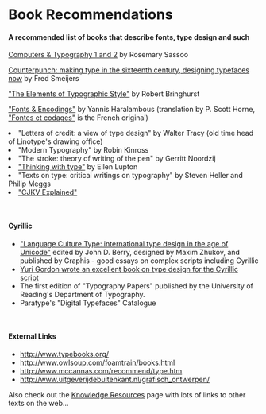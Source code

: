 <h1>Book Recommendations</h1>

<h4> A recommended list of books that describe fonts, type design and such</h4>
<a title="Computers & Typography 1 and 2" href="http://books.google.com/books?id=Gm4QAbGKIBgC&source=gbs_book_other_versions&redir_esc=y">Computers & Typography 1 and 2</a> by Rosemary Sassoo

<a title="Counterpunch: making type in the sixteenth century, designing typefaces now" href="http://books.google.com/books/about/Counterpunch.html?id=dUZUAAAAMAAJ&redir_esc=y
">Counterpunch: making type in the sixteenth century, designing typefaces now</a> by Fred Smeijers

<a title="http://en.wikipedia.org/wiki/The_Elements_of_Typographic_Style" href="http://en.wikipedia.org/wiki/The_Elements_of_Typographic_Style">"The Elements of Typographic Style"</a> by Robert Bringhurst

<p><a title="http://www.oreilly.com/catalog/9780596102425/" href="http://www.oreilly.com/catalog/9780596102425/">"Fonts & Encodings"</a> by Yannis Haralambous (translation by P. Scott Horne, <a title="http://www.oreilly.fr/catalogue/284177273X" class="external text" href="http://www.oreilly.fr/catalogue/284177273X">"Fontes et codages"</a> is the French original)
</li><li> "Letters of credit: a view of type design" by Walter Tracy (old time head of Linotype's drawing office)
</li><li> "Modern Typography" by Robin Kinross
</li><li> "The stroke: theory of writing of the pen" by Gerritt Noordzij 
</li><li> <a title="http://www.papress.com/thinkingwithtype/" class="external text" href="http://www.papress.com/thinkingwithtype/">"Thinking with type"</a> by Ellen Lupton
</li><li> "Texts on type: critical writings on typography" by Steven Heller and Philip Meggs
</li><li> <a title="http://www.oreilly.com/catalog/cjkvinfo/" class="external text" href="http://www.oreilly.com/catalog/cjkvinfo/">"CJKV Explained"</a>
</li></ul>
<p><br>
</p>
<h4> Cyrillic </h4>
<ul><li> <a title="http://www.atypi.org/05_About_us/70_publications/50_LCT/" class="external text" href="http://www.atypi.org/05_About_us/70_publications/50_LCT/">"Language Culture Type: international type design in the age of Unicode"</a> edited by John D. Berry, designed by Maxim Zhukov, and published by Graphis - good essays on complex scripts including Cyrillic
</li><li> <a title="http://www.artlebedev.com/everything/izdal/kniga_pro_bykvy/" class="external text" href="http://www.artlebedev.com/everything/izdal/kniga_pro_bykvy/">Yuri Gordon wrote an excellent book on type design for the Cyrillic script</a>
</li><li> The first edition of "Typography Papers" published by the University of Reading's Department of Typography.
</li><li> Paratype's "Digital Typefaces" Catalogue
</li></ul>
<p><br>
</p>
<h4> External Links </h4>
<ul><li> <a title="http://www.typebooks.org/" class="external free" href="http://www.typebooks.org/">http://www.typebooks.org/</a>
</li><li> <a title="http://www.owlsoup.com/foamtrain/books.html" class="external free" href="http://www.owlsoup.com/foamtrain/books.html">http://www.owlsoup.com/foamtrain/books.html</a>
</li><li> <a title="http://www.mccannas.com/recommend/type.htm" class="external free" href="http://www.mccannas.com/recommend/type.htm">http://www.mccannas.com/recommend/type.htm</a>
</li><li> <a title="http://www.uitgeverijdebuitenkant.nl/grafisch_ontwerpen/" class="external free" href="http://www.uitgeverijdebuitenkant.nl/grafisch_ontwerpen/">http://www.uitgeverijdebuitenkant.nl/grafisch_ontwerpen/</a>
</li></ul>
<p>Also check out the <a title="Knowledge Resources" href="/wiki/Knowledge_Resources">Knowledge Resources</a> page with lots of links to other texts on the web...
</p>